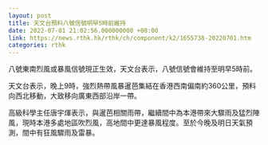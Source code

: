 ```yaml
---
layout: post
title: 天文台預料八號信號明早5時前維持
date: 2022-07-01 21:02:56.000000000 +08:00
link: https://news.rthk.hk/rthk/ch/component/k2/1655738-20220701.htm
categories: rthk
---
```


八號東南烈風或暴風信號現正生效，天文台表示，八號信號會維持至明早5時前。

天文台表示，晚上9時，強烈熱帶風暴暹芭集結在香港西南偏南約360公里，預料向西北移動，大致移向廣東西部沿岸一帶。

高級科學主任唐宇煇表示，與暹芭相關雨帶，繼續間中為本港帶來大驟雨及猛烈陣風，現時本港多處地區吹烈風，高地間中更達暴風程度。至於今晚及明日天氣預測，間中有狂風驟雨及雷暴。
